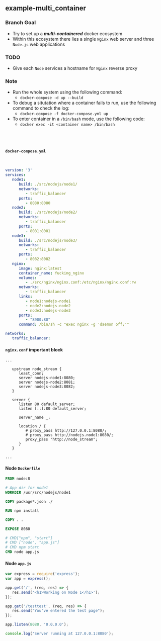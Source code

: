## example-multi_container

### Branch Goal
- Try to set up a ***multi-containered*** docker ecosystem
- Within this ecosystem there lies a single `Nginx` web server and three `Node.js` web applications

### TODO
- Give each `Node` services a hostname for `Nginx` reverse proxy


### Note
- Run the whole system using the following command:
   - `docker-compose -d up --build`
- To debug a situtation where a container fails to run, use the following command to check the log:
   - `docker-compose -f docker-compose.yml up`
- To enter container in a `/bin/bash` mode, use the following code:
   - `docker exec -it <container name> /bin/bash`
<br></br>
<br></br>

#### `docker-compose.yml`
```yml


version: '3'
services:
   node1:
      build: ./src/nodejs/node1/
      networks:
         - traffic_balancer
      ports:
         - 8080:8080
   node2:
      build: ./src/nodejs/node2/
      networks: 
         - traffic_balancer
      ports:
         - 8081:8081
   node3:
      build: ./src/nodejs/node3/
      networks:
         - traffic_balancer
      ports:
         - 8082:8082
   nginx:
      image: nginx:latest
      container_name: fucking_nginx
      volumes:
         - ./src/nginx/nginx.conf:/etc/nginx/nginx.conf:rw
      networks:
         - traffic_balancer
      links:
         - node1:nodejs-node1
         - node2:nodejs-node2
         - node3:nodejs-node3
      ports:
         - "8900:80"
      command: /bin/sh -c "exec nginx -g 'daemon off;'"

networks:
   traffic_balancer:
```

#### `nginx.conf` important block
```nginx
...

   upstream node_stream {
      least_conn;
      server nodejs-node1:8080;
      server nodejs-node2:8081;
      server nodejs-node3:8082;
   }   
   
   server {
      listen 80 default_server;
      listen [::]:80 default_server;

      server_name _;

      location / { 
         # proxy_pass http://127.0.0.1:8080/;
         # proxy_pass http://nodejs.node1:8080/;
         proxy_pass "http://node_stream";
      }   
   }

...
```

#### Node `Dockerfile`
```Dockerfile
FROM node:8

# App dir for node1
WORKDIR /usr/src/nodejs/node1

COPY package*.json ./

RUN npm install

COPY . .

EXPOSE 8080

# CMD["npm", "start"]
# CMD ["node", "app.js"]
# CMD npm start
CMD node app.js
```

#### Node `app.js`
```js
var express = require('express');
var app = express();

app.get('/', (req, res) => {
   res.send('<h1>Working on Node 1</h1>');
});

app.get('/testtest', (req, res) => {
   res.send("You've entered the test page");
});

app.listen(8080, '0.0.0.0');

console.log('Server running at 127.0.0.1:8080');
```

